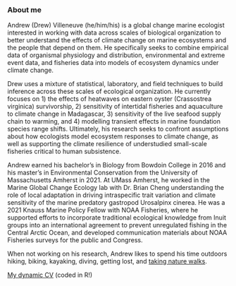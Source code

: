### About me

Andrew (Drew) Villeneuve (he/him/his) is a global change marine ecologist interested in working with data across scales of biological organization to better understand the effects of climate change on marine ecosystems and the people that depend on them. He specifically seeks to combine empirical data of organismal physiology and distribution, environmental and extreme event data, and fisheries data into models of ecosystem dynamics under climate change. 

Drew uses a mixture of statistical, laboratory, and field techniques to build inference across these scales of ecological organization. He currently focuses on 1) the effects of heatwaves on eastern oyster (Crassostrea virginica) survivorship, 2) sensitivity of intertidal fisheries and aquaculture to climate change in Madagascar, 3) sensitivity of the live seafood supply chain to warming, and 4) modelling transient effects in marine foundation species range shifts. Ultimately, his research seeks to confront assumptions about how ecologists model ecosystem responses to climate change, as well as supporting the climate resilience of understudied small-scale fisheries critical to human subsistence.

Andrew earned his bachelor’s in Biology from Bowdoin College in 2016 and his master’s in Environmental Conservation from the University of Massachusetts Amherst in 2021. At UMass Amherst, he worked in the Marine Global Change Ecology lab with Dr. Brian Cheng understanding the role of local adaptation in driving intraspecific trait variation and climate sensitivity of the marine predatory gastropod Urosalpinx cinerea. He was a 2021 Knauss Marine Policy Fellow with NOAA Fisheries, where he supported efforts to incorporate traditional ecological knowledge from Inuit groups into an international agreement to prevent unregulated fishing in the Central Arctic Ocean, and developed communication materials about NOAA Fisheries surveys for the public and Congress. 

When not working on his research, Andrew likes to spend his time outdoors hiking, biking, kayaking, diving, getting lost, and [taking nature walks](https://www.inaturalist.org/people/1160923). 

[My dynamic CV](https://github.com/villesci/CV/blob/0837b60899da5cabb78f6ed98e0a5f43a335b43a/Villeneuve_CV.pdf) (coded in R!)

